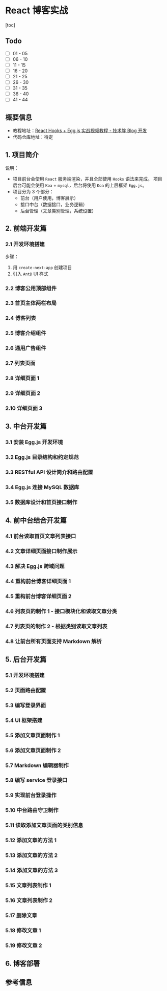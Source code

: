 # React 博客实战

[toc]

## Todo

- [ ] 01 - 05
- [ ] 06 - 10
- [ ] 11 - 15
- [ ] 16 - 20
- [ ] 21 - 25
- [ ] 26 - 30
- [ ] 31 - 35
- [ ] 36 - 40
- [ ] 41 - 44

## 概要信息

- 教程地址：[React Hooks \+ Egg\.js 实战视频教程 \- 技术胖 Blog 开发](https://jspang.com/detailed?id=52#toc21)
- 代码仓库地址：待定

## 1. 项目简介

说明：

- 项目前台会使用 `React` 服务端渲染，并且全部使用 `Hooks` 语法来完成。 项目后台可能会使用 `Koa` + `mysql`，后台将使用 `Koa` 的上层框架 `Egg.js`。
- 项目分为 3 个部分：
  - 前台（用户使用，博客展示）
  - 接口中台（数据接口，业务逻辑）
  - 后台管理（文章类别管理，系统设置）

## 2. 前端开发篇

### 2.1 开发环境搭建

步骤：

1. 用 `create-next-app` 创建项目
2. 引入 `AntD` UI 样式

### 2.2 博客公用顶部组件

### 2.3 首页主体两栏布局

### 2.4 博客列表

### 2.5 博客介绍组件

### 2.6 通用广告组件

### 2.7 列表页面

### 2.8 详细页面 1

### 2.9 详细页面 2

### 2.10 详细页面 3

## 3. 中台开发篇

### 3.1 安装 Egg.js 开发环境

### 3.2 Egg.js 目录结构和约定规范

### 3.3 RESTful API 设计简介和路由配置

### 3.4 Egg.js 连接 MySQL 数据库

### 3.5 数据库设计和首页接口制作

## 4. 前中台结合开发篇

### 4.1 前台读取首页文章列表接口

### 4.2 文章详细页面接口制作展示

### 4.3 解决 Egg.js 跨域问题

### 4.4 重构前台博客详细页面 1

### 4.5 重构前台博客详细页面 2

### 4.6 列表页的制作 1 - 接口模块化和读取文章分类

### 4.7 列表页的制作 2 - 根据类别读取文章列表

### 4.8 让前台所有页面支持 Markdown 解析

## 5. 后台开发篇

### 5.1 开发环境搭建

### 5.2 页面路由配置

### 5.3 编写登录界面

### 5.4 UI 框架搭建

### 5.5 添加文章页面制作 1

### 5.6 添加文章页面制作 2

### 5.7 Markdown 编辑器制作

### 5.8 编写 service 登录接口

### 5.9 实现前台登录操作

### 5.10 中台路由守卫制作

### 5.11 读取添加文章页面的类别信息

### 5.12 添加文章的方法 1

### 5.13 添加文章的方法 2

### 5.14 添加文章的方法 3

### 5.15 文章列表制作 1

### 5.16 文章列表制作 2

### 5.17 删除文章

### 5.18 修改文章 1

### 5.19 修改文章 2

## 6. 博客部署

## 参考信息
